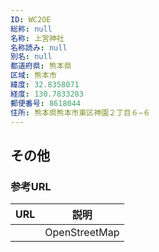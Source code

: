 ```yaml
---
ID: WC2OE
総称: null
名称: 上宮神社
名称読み: null
別名: null
都道府県: 熊本県
区域: 熊本市
緯度: 32.8358071
経度: 130.7833283
郵便番号: 8618044
住所: 熊本県熊本市東区神園２丁目６−６
---
```


## その他

### 参考URL

| URL | 説明          |
| --- | ------------- |
|     | OpenStreetMap |
